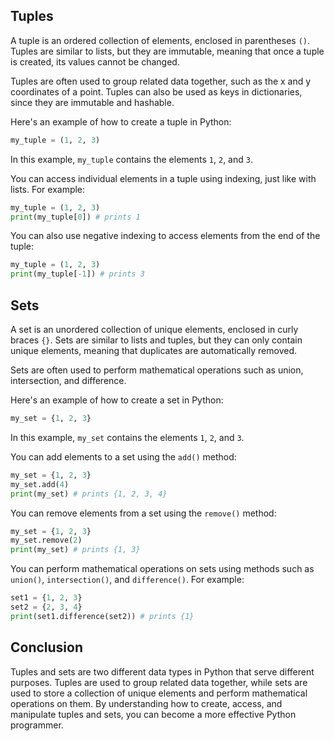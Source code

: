 ## Tuples

A tuple is an ordered collection of elements, enclosed in parentheses `()`. Tuples are similar to lists, but they are immutable, meaning that once a tuple is created, its values cannot be changed. 

Tuples are often used to group related data together, such as the x and y coordinates of a point. Tuples can also be used as keys in dictionaries, since they are immutable and hashable.

Here's an example of how to create a tuple in Python:

```python
my_tuple = (1, 2, 3)
```

In this example, `my_tuple` contains the elements `1`, `2`, and `3`.

You can access individual elements in a tuple using indexing, just like with lists. For example:

```python
my_tuple = (1, 2, 3)
print(my_tuple[0]) # prints 1
```

You can also use negative indexing to access elements from the end of the tuple:

```python
my_tuple = (1, 2, 3)
print(my_tuple[-1]) # prints 3
```

## Sets

A set is an unordered collection of unique elements, enclosed in curly braces `{}`. Sets are similar to lists and tuples, but they can only contain unique elements, meaning that duplicates are automatically removed.

Sets are often used to perform mathematical operations such as union, intersection, and difference. 

Here's an example of how to create a set in Python:

```python
my_set = {1, 2, 3}
```

In this example, `my_set` contains the elements `1`, `2`, and `3`.

You can add elements to a set using the `add()` method:

```python
my_set = {1, 2, 3}
my_set.add(4)
print(my_set) # prints {1, 2, 3, 4}
```

You can remove elements from a set using the `remove()` method:

```python
my_set = {1, 2, 3}
my_set.remove(2)
print(my_set) # prints {1, 3}
```

You can perform mathematical operations on sets using methods such as `union()`, `intersection()`, and `difference()`. For example:

```python
set1 = {1, 2, 3}
set2 = {2, 3, 4}
print(set1.difference(set2)) # prints {1}
```

## Conclusion

Tuples and sets are two different data types in Python that serve different purposes. Tuples are used to group related data together, while sets are used to store a collection of unique elements and perform mathematical operations on them. By understanding how to create, access, and manipulate tuples and sets, you can become a more effective Python programmer.